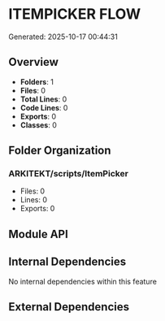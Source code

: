 # ITEMPICKER FLOW
Generated: 2025-10-17 00:44:31

## Overview
- **Folders**: 1
- **Files**: 0
- **Total Lines**: 0
- **Code Lines**: 0
- **Exports**: 0
- **Classes**: 0

## Folder Organization

### ARKITEKT/scripts/ItemPicker
- Files: 0
- Lines: 0
- Exports: 0

## Module API

## Internal Dependencies

No internal dependencies within this feature

## External Dependencies
